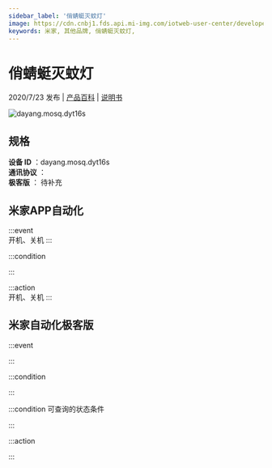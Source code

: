 ```yaml
---
sidebar_label: '俏蜻蜓灭蚊灯'
image: https://cdn.cnbj1.fds.api.mi-img.com/iotweb-user-center/developer_1679047726072hru4t8LI.png?GalaxyAccessKeyId=AKVGLQWBOVIRQ3XLEW&Expires=9223372036854775807&Signature=MayUutpnayOEA8q9RqVSPRDEV4Y=
keywords: 米家, 其他品牌, 俏蜻蜓灭蚊灯, 
---
```

# 俏蜻蜓灭蚊灯

2020/7/23 发布 | [产品百科](https://home.mi.com/webapp/content/baike/product/index.html?model=dayang.mosq.dyt16s/) | [说明书](https://home.mi.com/views/introduction.html?model=dayang.mosq.dyt16s&region=cn)

![dayang.mosq.dyt16s](https://cdn.cnbj1.fds.api.mi-img.com/iotweb-user-center/developer_1679047726072hru4t8LI.png?GalaxyAccessKeyId=AKVGLQWBOVIRQ3XLEW&Expires=9223372036854775807&Signature=MayUutpnayOEA8q9RqVSPRDEV4Y=)

## 规格  
> 
**设备 ID** ：dayang.mosq.dyt16s  
**通讯协议** ：  
**极客版**  ： 待补充 


## 米家APP自动化  

:::event  
开机、关机
:::

:::condition  

:::

:::action   
开机、关机
:::

## 米家自动化极客版  

:::event  

:::

:::condition  

:::

:::condition 可查询的状态条件  

:::

:::action  

:::

        
